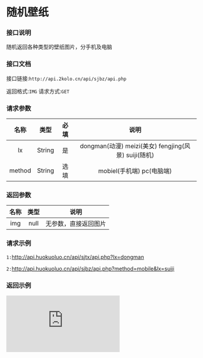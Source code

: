 # 随机壁纸

### 接口说明

随机返回各种类型的壁纸图片，分手机及电脑

### 接口文档

接口链接:`http://api.2kolo.cn/api/sjbz/api.php`

返回格式:`IMG`  请求方式:`GET`

### 请求参数

|  名称  |  类型  |  必填  |  说明  |
|  :----:  |  :----:  |  :----:  |  :----:  |
|  lx  |  String  |  是  |  dongman(动漫)   meizi(美女)   fengjing(风景)   suiji(随机)
|method|String|选填|mobiel(手机端)   pc(电脑端)|

### 返回参数

|名称|类型|说明
|:----:|:----:|:----:|
|img|null|无参数，直接返回图片|

### 请求示例

`1:`http://api.huokuoluo.cn/api/sjtx/api.php?lx=dongman

`2:`http://api.huokuoluo.cn/api/sjbz/api.php?method=mobile&lx=suiji

### 返回示例
![alt 返回示例](http://api.huokuoluo.cn/api/sjbz/api.php?method=mobile&lx=suiji "随机壁纸")